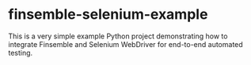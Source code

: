 # finsemble-selenium-example
This is a very simple example Python project demonstrating how to integrate Finsemble and Selenium WebDriver for end-to-end automated testing.

